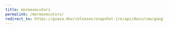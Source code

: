 ```yaml
---
title: moreexecutors
permalink: /moreexecutors/
redirect_to: https://guava.dev/releases/snapshot-jre/api/docs/com/google/common/util/concurrent/MoreExecutors.html
---
```

